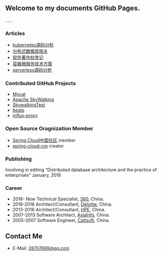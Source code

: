 ## Welcome to my documents GitHub Pages.
......


### Articles
* [kubernetes源码分析](https://github.com/wengangJi/My-documents/tree/master/kubernetes%E6%BA%90%E7%A0%81%E5%88%86%E6%9E%90)
* [分布式数据库相关](https://github.com/wengangJi/My-documents/tree/master/%E5%88%86%E5%B8%83%E5%BC%8F%E6%95%B0%E6%8D%AE%E5%BA%93%E7%9B%B8%E5%85%B3)
* [软件著作权登记](https://github.com/wengangJi/My-documents/tree/master/%E8%BD%AF%E4%BB%B6%E8%91%97%E4%BD%9C%E6%9D%83%E7%99%BB%E8%AE%B0)
* [容器微服务技术方案](https://github.com/wengangJi/My-documents/tree/master/第三代容器微服务技术方案)
* [serverless源码分析](https://github.com/wengangJi/My-documents/tree/master/serverless%E6%BA%90%E7%A0%81%E5%88%86%E6%9E%90)

### Contributed GitHub Projects
* [Mycat](https://github.com/MyCATApache)
* [Apache SkyWalking](https://github.com/apache/incubator-skywalking)
* [SkywalkingTest](https://github.com/SkywalkingTest)
* [beats](https://github.com/wengangJi/beats)
* [influx-proxy](https://github.com/wengangJi/influx-proxy)

### Open Source Oragnization Member
* [Spring Cloud中国社区](https://github.com/SpringCloud) member
* [spring-cloud-cm](https://github.com/SpringCloud/spring-cloud-cm) creator

### Publishing
Involving in editing “Distributed database architecture and the practice of enterprises”	January, 2016


### Career
* 2018- Now  Technical Specialist, [360](https://www.360.cn/), China.
* 2018-2018  Architect/Consultant, [Deloitte](https://www2.deloitte.com/cn/zh.html), China.
* 2013-2018  Architect/Consultant, [HPE](http://www.hpe.com), China.
* 2007-2013  Software Architect, [AsiaInfo](http://www.asiainfo.com), China.
* 2005-2007  Software Engineer, [Cattsoft](http://www.cattsoft.com), China.

## Contact Me
* E-Mail: 28707699@qq.com

